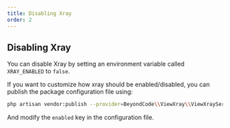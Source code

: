 ```yaml
---
title: Disabling Xray
order: 2
---
```


## Disabling Xray

You can disable Xray by setting an environment variable called `XRAY_ENABLED` to `false`.

If you want to customize how xray should be enabled/disabled, you can publish the package configuration file using:

```bash
php artisan vendor:publish --provider=BeyondCode\\ViewXray\\ViewXrayServiceProvider
``` 

And modify the `enabled` key in the configuration file.